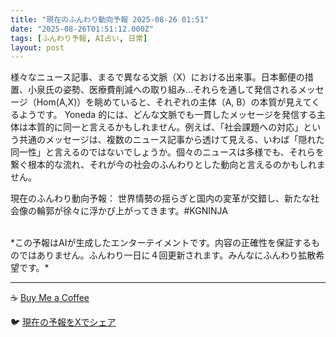 ```yaml
---
title: "現在のふんわり動向予報 2025-08-26 01:51"
date: "2025-08-26T01:51:12.000Z"
tags: [ふんわり予報, AI占い, 日常]
layout: post
---
```


様々なニュース記事、まるで異なる文脈（X）における出来事。日本郵便の措置、小泉氏の姿勢、医療費削減への取り組み…それらを通して発信されるメッセージ（Hom(A,X)）を眺めていると、それぞれの主体（A, B）の本質が見えてくるようです。  Yoneda 的には、どんな文脈でも一貫したメッセージを発信する主体は本質的に同一と言えるかもしれません。例えば、「社会課題への対応」という共通のメッセージは、複数のニュース記事から透けて見える、いわば「隠れた同一性」と言えるのではないでしょうか。個々のニュースは多様でも、それらを繋ぐ根本的な流れ、それが今の社会のふんわりとした動向と言えるのかもしれません。


現在のふんわり動向予報：
世界情勢の揺らぎと国内の変革が交錯し、新たな社会像の輪郭が徐々に浮かび上がってきます。#KGNINJA

<br>
*この予報はAIが生成したエンターテイメントです。内容の正確性を保証するものではありません。ふんわり一日に４回更新されます。みんなにふんわり拡散希望です。*

---
☕️ [Buy Me a Coffee](https://www.buymeacoffee.com/kgninja)

🐦 [現在の予報をXでシェア](https://twitter.com/intent/tweet?text=%E7%8F%BE%E5%9C%A8%E3%81%AE%E3%81%B5%E3%82%93%E3%82%8F%E3%82%8A%E4%BA%88%E5%A0%B1%3A%20%E3%80%8C%E6%A7%98%E3%80%85%E3%81%AA%E3%83%8B%E3%83%A5%E3%83%BC%E3%82%B9%E8%A8%98%E4%BA%8B%E3%80%81%E3%81%BE%E3%82%8B%E3%81%A7%E7%95%B0%E3%81%AA%E3%82%8B%E6%96%87%E8%84%88%EF%BC%88X%EF%BC%89%E3%81%AB%E3%81%8A%E3%81%91%E3%82%8B%E5%87%BA%E6%9D%A5%E4%BA%8B%E3%80%82%E3%80%8D%23KGNINJA%20%E7%B6%9A%E3%81%8D%E3%81%AF%E3%83%96%E3%83%AD%E3%82%B0%E3%81%A7%EF%BC%81%F0%9F%91%87&url=https%3A%2F%2Fkg-ninja.github.io%2FFunwariyoso%2F)
